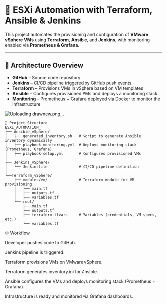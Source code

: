 # 🚀 ESXi Automation with Terraform, Ansible & Jenkins

This project automates the provisioning and configuration of **VMware vSphere VMs** using **Terraform**, **Ansible**, and **Jenkins**, with monitoring enabled via **Prometheus & Grafana**.

---

## 📌 Architecture Overview

- **GitHub** – Source code repository  
- **Jenkins** – CI/CD pipeline triggered by GitHub push events  
- **Terraform** – Provisions VMs in vSphere based on VM templates  
- **Ansible** – Configures provisioned VMs and deploys a monitoring stack  
- **Monitoring** – Prometheus + Grafana deployed via Docker to monitor the infrastructure  


![Uploading drawnew.png…]()


```plaintext
📂 Project Structure
ESXI_AUTOMATION_
├── Ansible_vSphere/
│   ├── generated_inventory.sh   # Script to generate Ansible inventory dynamically
│   ├── playbook-monitoring.yml  # Deploys monitoring stack (Prometheus, Grafana)
│   ├── playbook-setup.yml       # Configures provisioned VMs
│
├── Jenkins_vSphere/
│   └── Jenkinsfile              # CI/CD pipeline definition
│
└──Terraform_vSphere/
    ├── modules/vm/              # Terraform module for VM provisioning
    │   ├── main.tf
    │   ├── outputs.tf
    │   ├── variables.tf
    └── root/
        ├── main.tf
        ├── outputs.tf
        ├── terraform.tfvars     # Variables (credentials, VM specs, etc.)
        └── variables.tf
```

⚙️ Workflow

Developer pushes code to GitHub.

Jenkins pipeline is triggered.

Terraform provisions VMs on VMware vSphere.

Terraform generates inventory.ini for Ansible.

Ansible configures the VMs and deploys monitoring stack (Prometheus + Grafana).

Infrastructure is ready and monitored via Grafana dashboards.
